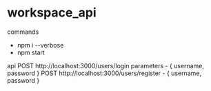 # workspace_api

commands

- npm i --verbose
- npm start



api
POST http://localhost:3000/users/login parameters - { username, password }
POST http://localhost:3000/users/register - { username, password }
